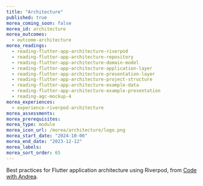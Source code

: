```yaml
---
title: "Architecture"
published: true
morea_coming_soon: false
morea_id: architecture
morea_outcomes:
  - outcome-architecture
morea_readings:
  - reading-flutter-app-architecture-riverpod
  - reading-flutter-app-architecture-repository
  - reading-flutter-app-architecture-domain-model
  - reading-flutter-app-architecture-application-layer
  - reading-flutter-app-architecture-presentation-layer
  - reading-flutter-app-architecture-project-structure
  - reading-flutter-app-architecture-example-data
  - reading-flutter-app-architecture-example-presentation
  - reading-agc-mockup-4
morea_experiences:
  - experience-riverpod-architecture
morea_assessments:
morea_prerequisites:
morea_type: module
morea_icon_url: /morea/architecture/logo.png
morea_start_date: "2024-10-06"
morea_end_date: "2023-12-12"
morea_labels:
morea_sort_order: 65
---
```


Best practices for Flutter application architecture using Riverpod, from [Code with Andrea](https://codewithandrea.com/).
